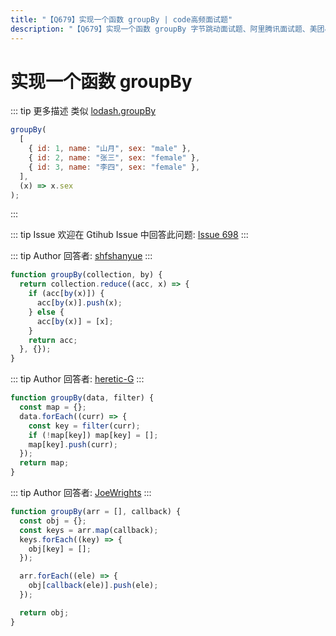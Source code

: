 ```yaml
---
title: "【Q679】实现一个函数 groupBy | code高频面试题"
description: "【Q679】实现一个函数 groupBy 字节跳动面试题、阿里腾讯面试题、美团小米面试题。"
---
```


# 实现一个函数 groupBy

::: tip 更多描述
类似 [lodash.groupBy](https://lodash.com/docs/4.17.15#groupBy)

```js
groupBy(
  [
    { id: 1, name: "山月", sex: "male" },
    { id: 2, name: "张三", sex: "female" },
    { id: 3, name: "李四", sex: "female" },
  ],
  (x) => x.sex
);
```

:::

::: tip Issue
欢迎在 Gtihub Issue 中回答此问题: [Issue 698](https://github.com/shfshanyue/Daily-Question/issues/698)
:::

::: tip Author
回答者: [shfshanyue](https://github.com/shfshanyue)
:::

```js
function groupBy(collection, by) {
  return collection.reduce((acc, x) => {
    if (acc[by(x)]) {
      acc[by(x)].push(x);
    } else {
      acc[by(x)] = [x];
    }
    return acc;
  }, {});
}
```

::: tip Author
回答者: [heretic-G](https://github.com/heretic-G)
:::

```javascript
function groupBy(data, filter) {
  const map = {};
  data.forEach((curr) => {
    const key = filter(curr);
    if (!map[key]) map[key] = [];
    map[key].push(curr);
  });
  return map;
}
```

::: tip Author
回答者: [JoeWrights](https://github.com/JoeWrights)
:::

```js
function groupBy(arr = [], callback) {
  const obj = {};
  const keys = arr.map(callback);
  keys.forEach((key) => {
    obj[key] = [];
  });

  arr.forEach((ele) => {
    obj[callback(ele)].push(ele);
  });

  return obj;
}
```
